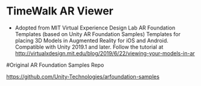 # TimeWalk AR Viewer 
- Adopted from MIT Virtual Experience Design Lab AR Foundation Templates (based on Unity AR Foundation Samples)
Templates for placing 3D Models in Augmented Reality for iOS and Android. 
Compatible with Unity 2019.1 and later.
Follow the tutorial at http://virtualxdesign.mit.edu/blog/2019/6/22/viewing-your-models-in-ar

#Original AR Foundation Samples Repo

https://github.com/Unity-Technologies/arfoundation-samples
